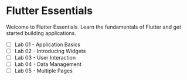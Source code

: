 # Flutter Essentials 

Welcome to Flutter Essentials.
Learn the fundamentals of Flutter and get started building applications.

- [ ] Lab 01 - Application Basics 
- [ ] Lab 02 - Introducing Widgets 
- [ ] Lab 03 - User Interaction 
- [ ] Lab 04 - Data Management
- [ ] Lab 05 - Multiple Pages 
